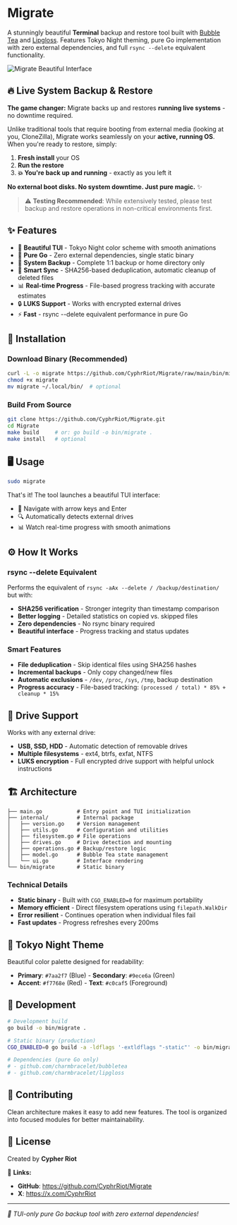 # Migrate

A stunningly beautiful **Terminal** backup and restore tool built with [Bubble Tea](https://github.com/charmbracelet/bubbletea) and [Lipgloss](https://github.com/charmbracelet/lipgloss). Features Tokyo Night theming, pure Go implementation with zero external dependencies, and full `rsync --delete` equivalent functionality.

![Migrate Beautiful Interface](images/interface.gif)

## 🔥 **Live System Backup & Restore**

**The game changer:** Migrate backs up and restores **running live systems** - no downtime required.

Unlike traditional tools that require booting from external media (looking at you, CloneZilla), Migrate works seamlessly on your **active, running OS**. When you're ready to restore, simply:

1. **Fresh install** your OS 
2. **Run the restore** 
3. **💥 You're back up and running** - exactly as you left it

**No external boot disks. No system downtime. Just pure magic.** ✨

> ⚠️ **Testing Recommended**: While extensively tested, please test backup and restore operations in non-critical environments first.

## ✨ Features

- 🎨 **Beautiful TUI** - Tokyo Night color scheme with smooth animations  
- 🚀 **Pure Go** - Zero external dependencies, single static binary
- 💾 **System Backup** - Complete 1:1 backup or home directory only
- 🔄 **Smart Sync** - SHA256-based deduplication, automatic cleanup of deleted files
- 📊 **Real-time Progress** - File-based progress tracking with accurate estimates
- 🔒 **LUKS Support** - Works with encrypted external drives
- ⚡ **Fast** - rsync --delete equivalent performance in pure Go

## 🚀 Installation

### Download Binary (Recommended)
```bash
curl -L -o migrate https://github.com/CyphrRiot/Migrate/raw/main/bin/migrate
chmod +x migrate
mv migrate ~/.local/bin/  # optional
```

### Build From Source
```bash
git clone https://github.com/CyphrRiot/Migrate.git
cd Migrate
make build     # or: go build -o bin/migrate .
make install   # optional
```

## 🖥️ Usage

```bash
sudo migrate
```

That's it! The tool launches a beautiful TUI interface:
- 🎨 Navigate with arrow keys and Enter
- 🔍 Automatically detects external drives  
- 📊 Watch real-time progress with smooth animations

## ⚙️ How It Works

### rsync --delete Equivalent
Performs the equivalent of `rsync -aAx --delete / /backup/destination/` but with:
- **SHA256 verification** - Stronger integrity than timestamp comparison
- **Better logging** - Detailed statistics on copied vs. skipped files
- **Zero dependencies** - No rsync binary required
- **Beautiful interface** - Progress tracking and status updates

### Smart Features
- **File deduplication** - Skip identical files using SHA256 hashes
- **Incremental backups** - Only copy changed/new files
- **Automatic exclusions** - `/dev`, `/proc`, `/sys`, `/tmp`, backup destination
- **Progress accuracy** - File-based tracking: `(processed / total) * 85% + cleanup * 15%`

## 💾 Drive Support

Works with any external drive:
- **USB, SSD, HDD** - Automatic detection of removable drives
- **Multiple filesystems** - ext4, btrfs, exfat, NTFS
- **LUKS encryption** - Full encrypted drive support with helpful unlock instructions

## 🏗️ Architecture

```
├── main.go           # Entry point and TUI initialization
├── internal/         # Internal package
│   ├── version.go    # Version management
│   ├── utils.go      # Configuration and utilities
│   ├── filesystem.go # File operations
│   ├── drives.go     # Drive detection and mounting
│   ├── operations.go # Backup/restore logic
│   ├── model.go      # Bubble Tea state management
│   └── ui.go         # Interface rendering
└── bin/migrate       # Static binary
```

### Technical Details
- **Static binary** - Built with `CGO_ENABLED=0` for maximum portability
- **Memory efficient** - Direct filesystem operations using `filepath.WalkDir`
- **Error resilient** - Continues operation when individual files fail
- **Fast updates** - Progress refreshes every 200ms

## 🎨 Tokyo Night Theme

Beautiful color palette designed for readability:
- **Primary**: `#7aa2f7` (Blue) - **Secondary**: `#9ece6a` (Green)
- **Accent**: `#f7768e` (Red) - **Text**: `#c0caf5` (Foreground)

## 🔧 Development

```bash
# Development build
go build -o bin/migrate .

# Static binary (production)
CGO_ENABLED=0 go build -a -ldflags '-extldflags "-static"' -o bin/migrate .

# Dependencies (pure Go only)
# - github.com/charmbracelet/bubbletea
# - github.com/charmbracelet/lipgloss
```

## 🤝 Contributing

Clean architecture makes it easy to add new features. The tool is organized into focused modules for better maintainability.

## 📄 License

Created by **Cypher Riot**

🔗 **Links:**
- **GitHub**: https://github.com/CyphrRiot/Migrate
- **X**: https://x.com/CyphrRiot

---
*🎉 TUI-only pure Go backup tool with zero external dependencies!*
